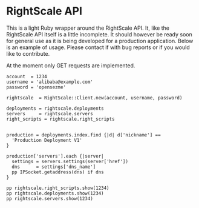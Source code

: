 RightScale API
===================

This is a light Ruby wrapper around the RightScale API.
It, like the RightScale API itself is a little incomplete. It should however be ready soon for general use as it is being developed for a production application. 
Below is an example of usage. Please contact if with bug reports or if you would like to contribute.

At the moment only GET requests are implemented.

    account  = 1234
    username = 'alibaba@example.com'
    password = 'opensezme'
     
    rightscale  = RightScale::Client.new(account, username, password)
    
    deployments = rightscale.deployments
    servers     = rightscale.servers
    right_scripts = rightscale.right_scripts


    production = deployments.index.find {|d| d['nickname'] == 
      'Production Deployment V1' 
    }

    production['servers'].each {|server|
      settings = servers.settings(server['href'])
      dns      = settings['dns_name']
      pp IPSocket.getaddress(dns) if dns
    }

    pp rightscale.right_scripts.show(1234)
    pp rightscale.deployments.show(1234)
    pp rightscale.servers.show(1234)